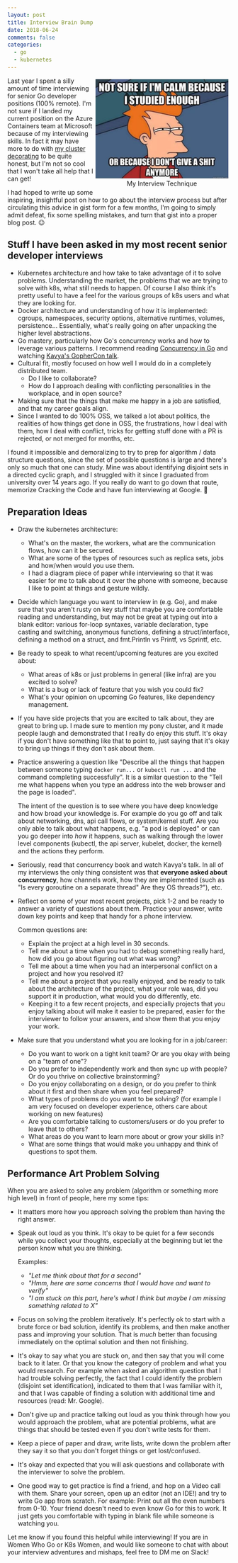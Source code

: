 ```yaml
---
layout: post
title: Interview Brain Dump
date: 2018-06-24
comments: false
categories:
  - go
  - kubernetes
---
```


<figure style="text-align: center; float: right; margin: 5px">
  <img src="/images/interview-technique.jpg" alt="Fry: Not sure if I'm calm because I studied enough or because I don't give a shit anymore" width="300" />
  <figcaption>
    My Interview Technique
  </figcaption>
</figure>

Last year I spent a silly amount of time interviewing for senior Go developer
positions (100% remote). I'm not sure if I landed my current position on the Azure
Containers team at Microsoft because of my interviewing
skills. In fact it may have more to do with [my cluster decorating](http://carolynvanslyck.com/blog/2017/10/all-the-pretty-little-ponies/)
to be quite honest, but I'm not so cool that I won't take all help that I can
get!

I had hoped to write up some inspiring, insightful post on how to go about
the interview process but after circulating this advice in gist form for a few
months, I'm going to simply admit defeat, fix some spelling mistakes, and turn
that gist into a proper blog post. 😉

## Stuff I have been asked in my most recent senior developer interviews

* Kubernetes architecture and how take to take advantage of it to solve problems.
  Understanding the market, the problems that we are trying to solve with k8s,
  what still needs to happen. Of course I also think it's pretty useful to have
  a feel for the various groups of k8s users and what they are looking for.
* Docker architecture and understanding of how it is implemented: cgroups,
  namespaces, security options, alternative runtimes, volumes, persistence...
  Essentially, what's really going on after unpacking the higher level abstractions.
* Go mastery, particularly how Go's concurrency works and how to leverage
  various patterns. I recommend reading [Concurrency in
  Go](https://www.amazon.com/Concurrency-Go-Tools-Techniques-Developers/dp/1491941197)
  and watching [Kavya's GopherCon talk](https://www.youtube.com/watch?v=KBZlN0izeiY).
* Cultural fit, mostly focused on how well I would do in a completely distributed team.
  * Do I like to collaborate?
  * How do I approach dealing with conflicting personalities in the workplace,
    and in open source?
* Making sure that the things that make me happy in a job are satisfied, and
  that my career goals align.
* Since I wanted to do 100% OSS, we talked a lot about politics, the realities of
  how things get done in OSS, the frustrations, how I deal with them, how I deal
  with conflict, tricks for getting stuff done with a PR is rejected, or not
  merged for months, etc.

I found it impossible and demoralizing to try to prep for algorithm / data
structure questions, since the set of possible questions is large and there's
only so much that one can study. Mine was about identifying disjoint sets in a
directed cyclic graph, and I struggled with it since I graduated from university
over 14 years ago. If you really do want to go down that
route, memorize Cracking the Code and have fun interviewing at Google. 👋


## Preparation Ideas

* Draw the kubernetes architecture:
  * What's on the master, the workers, what are the communication flows, how can
    it be secured.
  * What are some of the types of resources such as replica sets, jobs and
    how/when would you use them.
  * I had a diagram piece of paper while interviewing so that it was easier for
    me to talk about it over the phone with someone, because I like to point at
    things and gesture wildly.
* Decide which language you want to interview in (e.g. Go), and make sure that you
  aren't rusty on key stuff that maybe you are comfortable reading and understanding,
  but may not be great at typing out into a blank editor: various for-loop syntaxes,
  variable declaration, type casting and switching, anonymous functions, defining
  a struct/interface, defining a method on a struct, and fmt.Println vs Printf, vs Sprintf, etc.
* Be ready to speak to what recent/upcoming features are you excited about:
  * What areas of k8s or just problems in general (like infra) are you excited to
    solve?
  * What is a bug or lack of feature that you wish you could fix?
  * What's your opinion on upcoming Go features, like dependency management.
* If you have side projects that you are excited to talk about, they are great to
  bring up. I made sure to mention my pony cluster, and it made people laugh and
  demonstrated that I really do enjoy this stuff. It's okay if you don't have
  something like that to point to, just saying that it's okay to bring up things
  if they don't ask about them.
* Practice answering a question like "Describe all the things that happen between
  someone typing `docker run...` or `kubectl run ...` and the command completing
  successfully". It is a similar question to the "Tell me what happens when you
  type an address into the web browser and the page is loaded".

  The intent of the question is to see where you have deep knowledge and how
  broad your knowledge is. For example do you go off and talk about networking,
  dns, api call flows, or system/kernel stuff. Are you only able to talk about
  what happens, e.g. "a pod is deployed" or can you go
  deeper into _how_ it happens, such as walking through the lower level components
  (kubectl, the api server, kubelet, docker, the kernel) and the actions they
  perform.
* Seriously, read that concurrency book and watch Kavya's talk. In all of my
  interviews the only thing consistent was that **everyone asked about concurrency**,
  how channels work, how they are implemented (such as "Is every goroutine on a
  separate thread" Are they OS threads?"), etc.
* Reflect on some of your most recent projects, pick 1-2 and be ready to answer
  a variety of questions about them. Practice your answer, write down key points
  and keep that handy for a phone interview.

  Common questions are:
  * Explain the project at a high level in 30 seconds.
  * Tell me about a time when you had to debug something really hard, how did you go
    about figuring out what was wrong?
  * Tell me about a time when you had an interpersonal conflict on a project and how
    you resolved it?
  * Tell me about a project that you really enjoyed, and be ready to talk about the
    architecture of the project, what your role was, did you support it in
    production, what would you do differently, etc.
  * Keeping it to a few recent projects, and especially projects that you enjoy
    talking about will make it easier to be prepared, easier for the interviewer to
    follow your answers, and show them that you enjoy your work.
* Make sure that you understand what you are looking for in a job/career:
  * Do you want to work on a tight knit team? Or are you okay with being on a "team
    of one"?
  * Do you prefer to independently work and then sync up with people? Or do you
    thrive on collective brainstorming?
  * Do you enjoy collaborating on a design, or do you prefer to think about it
    first and then share when you feel prepared?
  * What types of problems do you want to be solving? (for example I am very
    focused on developer experience, others care about working on new features)
  * Are you comfortable talking to customers/users or do you prefer to leave
    that to others?
  * What areas do you want to learn more about or grow your skills in?
  * What are some things that would make you unhappy and think of questions to
    spot them.

## Performance Art Problem Solving
When you are asked to solve any problem (algorithm or something more high level)
in front of people, here my some tips:

* It matters more how you approach solving the problem than having the right
  answer.
* Speak out loud as you think. It's okay to be quiet for a few seconds while you
  collect your thoughts, especially at the beginning but let the person know what
  you are thinking.

  Examples:
  * _"Let me think about that for a second"_
  * _"Hmm, here are some concerns that I would have and want to verify"_
  * _"I am stuck on this part, here's what I think but maybe I am missing something related to X"_
* Focus on solving the problem iteratively. It's perfectly ok to start with a
  brute force or bad solution, identify its problems, and then make another pass
  and improving your solution. That is _much_ better than focusing immediately
  on the optimal solution and then not finishing.
* It's okay to say what you are stuck on, and then say that you will come back to
  it later. Or that you know the category of problem and what you would research.
  For example when asked an algorithm question that I had trouble solving
  perfectly, the fact that I could identify the problem (disjoint set
  identification), indicated to them that I was familiar with it, and that I was
  capable of finding a solution with additional time and resources (read: Mr. Google).
* Don't give up and practice talking out loud as you think through how you would
  approach the problem, what are potential problems, what are things that should
  be tested even if you don't write tests for them.
* Keep a piece of paper and draw, write lists, write down the problem after they say
  it so that you don't forget things or get lost/confused.
* It's okay and expected that you will ask questions and collaborate with the
  interviewer to solve the problem.
* One good way to get practice is find a friend, and hop on a Video call with them.
  Share your screen, open up an editor (not an IDE!) and try to write Go app from
  scratch. For example: Print out all the even numbers from 0-10. Your friend doesn't
  need to even know Go for this to work. It just gets you comfortable with typing
  in blank file while someone is watching you.

Let me know if you found this helpful while interviewing! If you are in Women Who Go
or K8s Women, and would like someone to chat with about your interview adventures
and mishaps, feel free to DM me on Slack!
